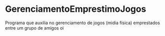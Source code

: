 # GerenciamentoEmprestimoJogos
Programa que auxilia no gerenciamento de jogos (midia física) emprestados entre um grupo de amigos
oi